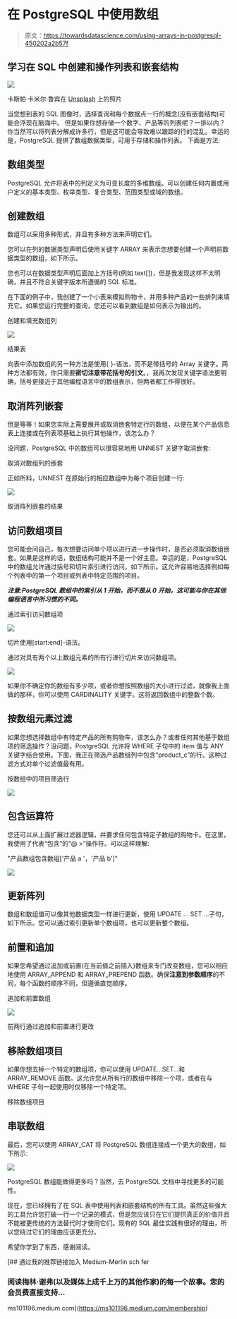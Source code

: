 # 在 PostgreSQL 中使用数组

> 原文：<https://towardsdatascience.com/using-arrays-in-postgresql-450202a2b57f>

## 学习在 SQL 中创建和操作列表和嵌套结构

![](img/a547d0e5e6473e702506c7d7b0820eba.png)

卡斯帕·卡米尔·鲁宾在 [Unsplash](https://unsplash.com?utm_source=medium&utm_medium=referral) 上的照片

当您想到表的 SQL 图像时，选择查询和每个数据点一行的概念(没有嵌套结构)可能会浮现在脑海中。
但是如果你想存储一个数字、产品等的列表呢？一排以内？
你当然可以将列表分解成许多行，但是这可能会导致难以跟踪的行的混乱。幸运的是，PostgreSQL 提供了数组数据类型，可用于存储和操作列表。
下面是方法:

## 数组类型

PostgreSQL 允许将表中的列定义为可变长度的多维数组。可以创建任何内置或用户定义的基本类型、枚举类型、复合类型、范围类型或域的数组。

## 创建数组

数组可以采用多种形式，并且有多种方法来声明它们。

您可以在列的数据类型声明后使用关键字 ARRAY 来表示您想要创建一个声明前数据类型的数组，如下所示。

您也可以在数据类型声明后面加上方括号(例如 text[])，但是我发现这样不太明确，并且不符合关键字版本所遵循的 SQL 标准。

在下面的例子中，我创建了一个小表来模拟购物卡，并用多种产品的一些排列来填充它。如果您运行完整的查询，您还可以看到数组是如何表示为输出的。

创建和填充数组列

![](img/caf422769d2ea367f7613f48a871e960.png)

结果表

向表中添加数组的另一种方法是使用{ }-语法，而不是带括号的 Array 关键字。两种方法都有效，你只需要**密切注意带花括号的引文**。，我再次发现关键字语法更明确，括号更接近于其他编程语言中的数组表示，但两者都工作得很好。

## 取消阵列嵌套

但是等等！如果您实际上需要展开或取消嵌套特定行的数组，以便在某个产品信息表上连接或在列表项基础上执行其他操作，该怎么办？

没问题，PostgreSQL 中的数组可以很容易地用 UNNEST 关键字取消嵌套:

取消对数组列的嵌套

正如所料，UNNEST 在原始行的相应数组中为每个项目创建一行:

![](img/55658a095b4a7297a79f57413eba3969.png)

取消阵列嵌套的结果

## 访问数组项目

您可能会问自己，每次想要访问单个项以进行进一步操作时，是否必须取消数组嵌套。如果是这样的话，数组结构可能并不是一个好主意。幸运的是，PostgreSQL 中的数组允许通过括号和切片索引进行访问，如下所示。这允许容易地选择例如每个列表中的第一个项目或列表中特定范围的项目。

***注意:PostgreSQL 数组中的索引从 1 开始，而不是从 0 开始，这可能与你在其他编程语言中所习惯的不同。***

通过索引访问数组项

![](img/70feba72024e5daaec7ce5f42fe38789.png)

切片使用[start:end]-语法。

通过对具有两个以上数组元素的所有行进行切片来访问数组项。

![](img/1663b72500416fd6bd9e4a71873592eb.png)

如果你不确定你的数组有多少项，或者你想按照数组的大小进行过滤，就像我上面做的那样，你可以使用 CARDINALITY 关键字。这将返回数组中的整数个数。

## 按数组元素过滤

如果您想选择数组中有特定产品的所有购物车，该怎么办？或者任何其他基于数组项的筛选操作？没问题，PostgreSQL 允许将 WHERE 子句中的 item 值与 ANY 关键字结合使用。下面，我正在筛选产品数组列中包含“product_c”的行。这种过滤方式对单个过滤值最有用。

按数组中的项目筛选行

![](img/45ad3bbab68088f274b98c29740eef82.png)

## 包含运算符

您还可以从上面扩展过滤器逻辑，并要求任何包含特定子数组的购物卡。在这里，我使用了代表“包含”的“@ >”操作符。可以这样理解:

"产品数组包含数组['产品 a '，'产品 b']"

![](img/cdeafc0b1e1006bb1ccb5545043bded1.png)

## 更新阵列

数组和数组值可以像其他数据类型一样进行更新，使用 UPDATE … SET …子句，如下所示。您可以通过索引更新单个数组项，也可以更新整个数组。

## 前置和追加

如果您希望通过追加或前置(在当前值之前插入)数组来专门改变数组，您可以相应地使用 ARRAY_APPEND 和 ARRAY_PREPEND 函数。确保**注意到参数顺序**的不同，每个函数的顺序不同，但遵循直觉顺序。

追加和前置数组

![](img/f4a5ed3c95fe4065a1ddce9cf5a84e52.png)

前两行通过追加和前置进行更改

## 移除数组项目

如果你想去掉一个特定的数组项，你可以使用 UPDATE…SET…和 ARRAY_REMOVE 函数。这允许您从所有行的数组中移除一个项，或者在与 WHERE 子句一起使用时仅移除一个特定项。

移除数组项目

## 串联数组

最后，您可以使用 ARRAY_CAT 将 PostgreSQL 数组连接成一个更大的数组，如下所示:

![](img/37da88fec47dff5e17af4fee0d8a60db.png)

PostgreSQL 数组能做得更多吗？当然，去 PostgreSQL 文档中寻找更多的可能性。

现在，您已经拥有了在 SQL 表中使用列表和嵌套结构的所有工具。虽然这些强大的工具允许您打破一行一个记录的模式，但是您应该只在它们提供真正的价值并且不能被更传统的方法替代时才使用它们。现有的 SQL 最佳实践有很好的理由，所以您绕过它们的理由应该更充分。

希望你学到了东西，感谢阅读。

[](https://ms101196.medium.com/membership) [## 通过我的推荐链接加入 Medium-Merlin sch fer

### 阅读梅林·谢弗(以及媒体上成千上万的其他作家)的每一个故事。您的会员费直接支持…

ms101196.medium.com](https://ms101196.medium.com/membership)